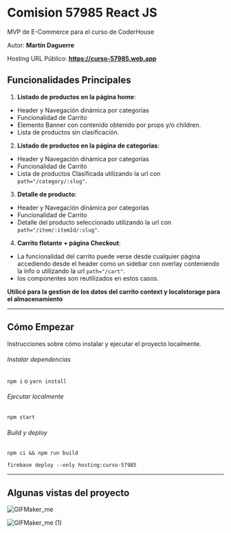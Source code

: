 # Comision 57985 React JS

MVP de E-Commerce para el curso de CoderHouse

Autor: **Martín Daguerre**

Hosting URL Público: **https://curso-57985.web.app**

## Funcionalidades Principales

1. **Listado de productos en la página home**: 
- Header y Navegación dinámica por categorías
- Funcionalidad de Carrito
- Elemento Banner con contenido obtenido por props y/o children.
- Lista de productos sin clasificación.

2. **Listado de productos en la página de categorías**: 
- Header y Navegación dinámica por categorías
- Funcionalidad de Carrito
- Lista de productos Clasificada utilizando la url con `path="/category/:slug"`.

3. **Detalle de producto**: 
- Header y Navegación dinámica por categorías
- Funcionalidad de Carrito
- Detalle del producto seleccionado utilizando la url con `path="/item/:itemId/:slug"`.

4. **Carrito flotante + página Checkout**: 
- La funcionalidad del carrito puede verse desde cualquier página accediendo desde el header como un sidebar con overlay conteniendo la info o utilizando la url  `path="/cart"`.
- los componentes son reutilizados en estos casos.

**Utilicé para la gestion de los datos del carrito context y localstorage para el almacenamiento**

------------





## Cómo Empezar
Instrucciones sobre cómo instalar y ejecutar el proyecto localmente.
###### Instalar dependencias
`npm i` o `yarn install`

###### Ejecutar localmente
`npm start`

###### Build y deploy
`npm ci && npm run build`

`firebase deploy --only hosting:curso-57985`


----------

Algunas vistas del proyecto
------------

![GIFMaker_me](https://github.com/martin-daguerre-pyxis/57985-ReactJs/assets/59453458/b05c307d-f954-4ef1-9b24-ac0afd85c82e)

![GIFMaker_me (1)](https://github.com/martin-daguerre-pyxis/57985-ReactJs/assets/59453458/52047566-7aee-4635-84e3-05f0508bd00b)
